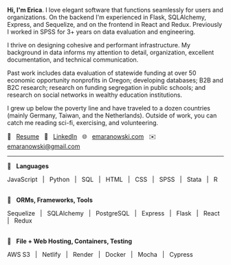 **Hi, I'm Erica**. I love elegant software that functions seamlessly for users and organizations. On the backend I'm experienced in Flask, SQLAlchemy, Express, and Sequelize, and on the frontend in React and Redux. Previously I worked in SPSS for 3+ years on data evaluation and engineering.

I thrive on designing cohesive and performant infrastructure. My background in data informs my attention to detail, organization, excellent documentation, and technical communication.

Past work includes data evaluation of statewide funding at over 50 economic opportunity nonprofits in Oregon; developing databases; B2B and B2C research; research on funding segregation in public schools; and research on social networks in wealthy education institutions.

I grew up below the poverty line and have traveled to a dozen countries (mainly Germany, Taiwan, and the Netherlands). Outside of work, you can catch me reading sci-fi, exercising, and volunteering.

📄 &nbsp; [Resume](https://www.emaranowski.com/documents/Maranowski-Erica-Resume.pdf) &nbsp; 👤 &nbsp; [LinkedIn](https://in.linkedin.com/in/erica-maranowski) &nbsp; 🌐 &nbsp; [emaranowski.com](https://emaranowski.com) &nbsp; ✉️ &nbsp; [emaranowski@gmail.com](mailto:emaranowski@gmail.com)
<br>

***

🔹 &nbsp; **Languages**

JavaScript &nbsp; | &nbsp;
Python &nbsp; | &nbsp;
SQL &nbsp; | &nbsp;
HTML &nbsp; | &nbsp;
CSS &nbsp; | &nbsp;
SPSS &nbsp; | &nbsp;
Stata &nbsp; | &nbsp;
R
<br><br>

🔹 &nbsp; **ORMs, Frameworks, Tools**

Sequelize &nbsp; | &nbsp;
SQLAlchemy &nbsp; | &nbsp;
PostgreSQL &nbsp; | &nbsp;
Express &nbsp; | &nbsp;
Flask &nbsp; | &nbsp;
React &nbsp; | &nbsp;
Redux
<br><br>

🔹 &nbsp; **File + Web Hosting, Containers, Testing**

AWS S3 &nbsp; | &nbsp;
Netlify &nbsp; | &nbsp;
Render &nbsp; | &nbsp;
Docker &nbsp; | &nbsp;
Mocha &nbsp; | &nbsp;
Cypress
